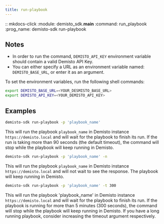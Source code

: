 ```yaml
---
title: run-playbook
---
```


:: mkdocs-click
    :module: demisto_sdk.__main__
    :command: run_playbook
    :prog_name: demisto-sdk run-playbook

## Notes

* In order to run the command, `DEMISTO_API_KEY` environment variable should contain a valid Demisto API Key.
* You can either specify a URL as an environment variable named: `DEMISTO_BASE_URL`, or enter it as an argument.

To set the environment variables, run the following shell commands:

```bash
export DEMISTO_BASE_URL=<YOUR_DESMISTO_BASE_URL>
export DEMISTO_API_KEY=<YOUR_DEMISTO_API_KEY>
```

## Examples

```bash
demisto-sdk run-playbook -p 'playbook_name'
```

This will run the playbook `playbook_name` in Demisto instance `https://demisto.local` and will wait for the playbook to finish its run.
If the run is taking more than 90 seconds (the default timeout), the command will stop while the playbook will keep running in Demisto.

```bash
demisto-sdk run-playbook -p 'playbook_name' -n
```

This will run the playbook `playbook_name` in Demisto instance `https://demisto.local` and will not wait to see the response.
The playbook will keep running in Demisto.

```bash
demisto-sdk run-playbook -p 'playbook_name' -t 300
```

This will run the playbook 'playbook_name' in Demisto instance `https://demisto.local` and will wait for the playbook to finish its run.
If the playbook is running for more than 5 minutes (300 seconds), the command will stop while the playbook will keep running in Demisto.
If you have a long running playbook, consider increasing the timeout argument respectively.
